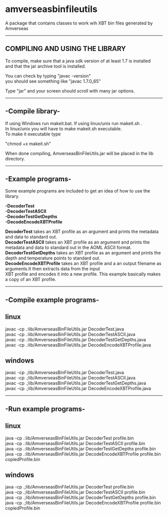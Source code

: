 # amverseasbinfileutils
A package that contains classes to work wih XBT bin files generated by Amverseas<br>


-----------------------------------
**COMPILING AND USING THE LIBRARY**
------------------------------------

To compile, make sure that a java sdk version of at least 1.7 is installed<br>
and that the jar archive tool is installed.<br>

You can check by typing "javac -version"<br>
you should see something like "javac 1.7.0_65"<br>

Type "jar" and your screen should scroll with many jar options.<br>


-----------------
-Compile library-
-----------------

If using Windows run makeit.bat. If using linux/unix run makeit.sh .<br>
In linux/unix you will have to make makeit.sh executable.<br>
To make it executable type<br>

"chmod +x makeit.sh"<br>

When done compiling, AmverseasBinFileUtils.jar will be placed in the lib directory.<br>

--------------------------
-Example programs-
--------------------------

Some example programs are included to get an idea of how to use the library.<br>

<b>-DecoderTest<br>
-DecoderTestASCII<br>
-DecoderTestGetDepths<br>
-DecodeEncodeXBTProfile</b><br>


<b>DecoderTest</b> takes an XBT profile as an argument and prints the metadata and data to standard out.<br>
<b>DecoderTestASCII</b> takes an XBT profile as an argument and prints the metadata and data to standard out in the AOML ASCII format.<br>
<b>DecoderTestGetDepths</b> takes an XBT profile as an argument and prints the depth and temperature points to standard out.<br>
<b>DecodeEncodeXBTProfile</b> takes an XBT profile and a an output filename as arguments.It then extracts data from the input <br>
XBT profile and encodes it into a new profile. This example basically makes a copy of an XBT profile.<br>

--------------------------
-Compile example programs-
--------------------------

linux
-----

javac -cp .:lib/AmverseasBinFileUtils.jar DecoderTest.java<br>
javac -cp .:lib/AmverseasBinFileUtils.jar DecoderTestASCII.java<br>
javac -cp .:lib/AmverseasBinFileUtils.jar DecoderTestGetDepths.java<br>
javac -cp .:lib/AmverseasBinFileUtils.jar DecodeEncodeXBTProfile.java<br>

windows
-------

javac -cp .;lib/AmverseasBinFileUtils.jar DecoderTest.java<br>
javac -cp .;lib/AmverseasBinFileUtils.jar DecoderTestASCII.java<br>
javac -cp .;lib/AmverseasBinFileUtils.jar DecoderTestGetDepths.java<br>
javac -cp .;lib/AmverseasBinFileUtils.jar DecodeEncodeXBTProfile.java<br>

----------------------
-Run example programs-
----------------------

linux
-----

java -cp .:lib/AmverseasBinFileUtils.jar DecoderTest profile.bin<br>
java -cp .:lib/AmverseasBinFileUtils.jar DecoderTestASCII profile.bin<br>
java -cp .:lib/AmverseasBinFileUtils.jar DecoderTestGetDepths profile.bin<br>
java -cp .:lib/AmverseasBinFileUtils.jar DecodeEncodeXBTProfile profile.bin copiedProfile.bin<br>

windows
-------

java -cp .;lib/AmverseasBinFileUtils.jar DecoderTest profile.bin<br>
java -cp .;lib/AmverseasBinFileUtils.jar DecoderTestASCII profile.bin<br>
java -cp .;lib/AmverseasBinFileUtils.jar DecoderTestGetDepths profile.bin<br>
java -cp .;lib/AmverseasBinFileUtils.jar DecodeEncodeXBTProfile profile.bin copiedProfile.bin<br>



